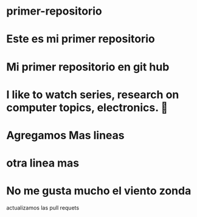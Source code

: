# primer-repositorio
# Este es mi primer repositorio
# Mi primer repositorio en git hub

# I like to watch series, research on computer topics, electronics. 🐶

# Agregamos Mas lineas

# otra linea mas

# No me gusta mucho el viento zonda

actualizamos las pull requets
